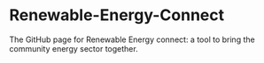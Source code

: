 # Renewable-Energy-Connect

The GitHub page for Renewable Energy connect: a tool to bring the community energy sector together. 

